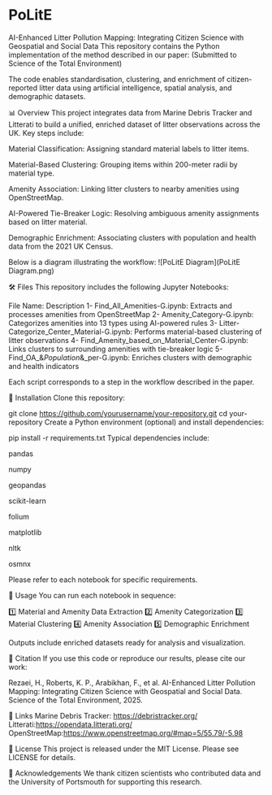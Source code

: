 # PoLitE
AI-Enhanced Litter Pollution Mapping: Integrating Citizen Science with Geospatial and Social Data
This repository contains the Python implementation of the method described in our paper:
(Submitted to Science of the Total Environment)

The code enables standardisation, clustering, and enrichment of citizen-reported litter data using artificial intelligence, spatial analysis, and demographic datasets.

📊 Overview
This project integrates data from Marine Debris Tracker and Litterati to build a unified, enriched dataset of litter observations across the UK.
Key steps include:

Material Classification: Assigning standard material labels to litter items.

Material-Based Clustering: Grouping items within 200-meter radii by material type.

Amenity Association: Linking litter clusters to nearby amenities using OpenStreetMap.

AI-Powered Tie-Breaker Logic: Resolving ambiguous amenity assignments based on litter material.

Demographic Enrichment: Associating clusters with population and health data from the 2021 UK Census.

Below is a diagram illustrating the workflow:
![PoLitE Diagram](PoLitE Diagram.png)

🛠 Files
This repository includes the following Jupyter Notebooks:

File Name:	Description
1- Find_All_Amenities-G.ipynb:	Extracts and processes amenities from OpenStreetMap
2- Amenity_Category-G.ipynb:	Categorizes amenities into 13 types using AI-powered rules
3- Litter-Categorize_Center_Material-G.ipynb:	Performs material-based clustering of litter observations
4- Find_Amenity_based_on_Material_Center-G.ipynb:	Links clusters to surrounding amenities with tie-breaker logic
5- Find_OA_&_Population_&_per-G.ipynb:	Enriches clusters with demographic and health indicators

Each script corresponds to a step in the workflow described in the paper.

💾 Installation
Clone this repository:

git clone https://github.com/yourusername/your-repository.git
cd your-repository
Create a Python environment (optional) and install dependencies:

pip install -r requirements.txt
Typical dependencies include:

pandas

numpy

geopandas

scikit-learn

folium

matplotlib

nltk

osmnx

Please refer to each notebook for specific requirements.

🚀 Usage
You can run each notebook in sequence:

1️⃣ Material and Amenity Data Extraction
2️⃣ Amenity Categorization
3️⃣ Material Clustering
4️⃣ Amenity Association
5️⃣ Demographic Enrichment

Outputs include enriched datasets ready for analysis and visualization.

📄 Citation
If you use this code or reproduce our results, please cite our work:

Rezaei, H., Roberts, K. P., Arabikhan, F., et al. 
AI-Enhanced Litter Pollution Mapping: Integrating Citizen Science with Geospatial and Social Data.
Science of the Total Environment, 2025.

🔗 Links
Marine Debris Tracker: https://debristracker.org/
Litterati:https://opendata.litterati.org/
OpenStreetMap:https://www.openstreetmap.org/#map=5/55.79/-5.98

📝 License
This project is released under the MIT License.
Please see LICENSE for details.

🤝 Acknowledgements
We thank citizen scientists who contributed data and the University of Portsmouth for supporting this research.
